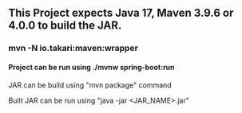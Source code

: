 ## This Project expects Java 17, Maven 3.9.6 or 4.0.0 to build the JAR.
### mvn -N io.takari:maven:wrapper
#### Project can be run using ./mvnw spring-boot:run


JAR can be build using "mvn package" command

Built JAR can be run using "java -jar <JAR_NAME>.jar"
